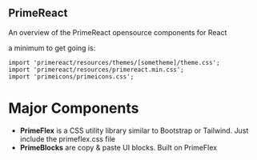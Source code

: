 ## PrimeReact
An overview of the PrimeReact opensource components for React

a minimum to get going is:
```
import 'primereact/resources/themes/[sometheme]/theme.css';  
import 'primereact/resources/primereact.min.css';  
import 'primeicons/primeicons.css';  
```

# Major Components
- **PrimeFlex** is a CSS utility library similar to Bootstrap or Tailwind. Just include the primeflex.css file
- **PrimeBlocks** are copy & paste UI blocks. Built on PrimeFlex
